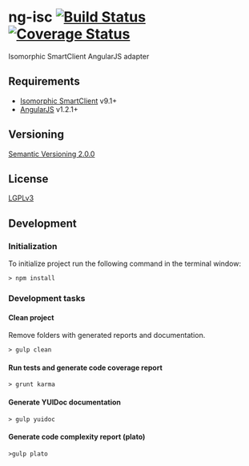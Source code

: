 # ng-isc [![Build Status](https://travis-ci.org/praxigento/ng-isc.svg?branch=master)](https://travis-ci.org/praxigento/ng-isc) [![Coverage Status](https://coveralls.io/repos/praxigento/ng-isc/badge.png)](https://coveralls.io/r/praxigento/ng-isc)

Isomorphic SmartClient AngularJS adapter

## Requirements

- [Isomorphic SmartClient](http://www.smartclient.com/product/smartclient.jsp) v9.1+
- [AngularJS](http://www.angularjs.org) v1.2.1+

## Versioning

[Semantic Versioning 2.0.0](http://semver.org)

## License

[LGPLv3](https://www.gnu.org/licenses/lgpl-3.0.txt)

## Development

### Initialization
To initialize project run the following command in the terminal window:

    > npm install

### Development tasks

#### Clean project

Remove folders with generated reports and documentation.

    > gulp clean

#### Run tests and generate code coverage report
    > grunt karma

#### Generate YUIDoc documentation
    > gulp yuidoc

#### Generate code complexity report (plato)
    >gulp plato
